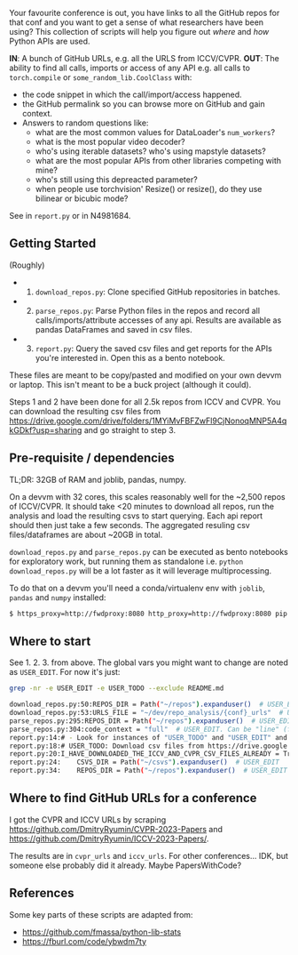 Your favourite conference is out, you have links to all the GitHub repos for
that conf and you want to get a sense of what researchers have been using? This
collection of scripts will help you figure out *where* and *how* Python APIs are
used.

**IN**: A bunch of GitHub URLs, e.g. all the URLS from ICCV/CVPR.
**OUT**: The ability to find all calls, imports or access of any API e.g. all calls
to `torch.compile` or `some_random_lib.CoolClass` with:
  - the code snippet in which the call/import/access happened.
  - the GitHub permalink so you can browse more on GitHub and gain context.
  - Answers to random questions like:
    - what are the most common values for DataLoader's `num_workers`?
    - what is the most popular video decoder?
    - who's using iterable datasets? who's using mapstyle datasets?
    - what are the most popular APIs from other libraries competing with mine?
    - who's still using this depreacted parameter?
    - when people use torchvision' Resize() or resize(), do they use bilinear or bicubic mode?

See in `report.py` or in N4981684.

Getting Started
---------------

(Roughly)

- 1. `download_repos.py`: Clone specified GitHub repositories in batches.
- 2. `parse_repos.py`: Parse Python files in the repos and record all
     calls/imports/attribute accesses of any api. Results are available as pandas
     DataFrames and saved in csv files.
- 3. `report.py`: Query the saved csv files and get reports for the APIs
     you're interested in. Open this as a bento notebook.

These files are meant to be copy/pasted and modified on your own devvm or laptop.
This isn't meant to be a buck project (although it could).


Steps 1 and 2 have been done for all 2.5k repos from ICCV and CVPR. You can
download the resulting csv files from
https://drive.google.com/drive/folders/1MYiMvFBFZwFl9CjNonoqMNP5A4qkGDkf?usp=sharing
and go straight to step 3.

Pre-requisite / dependencies
----------------------------

TL;DR: 32GB of RAM and joblib, pandas, numpy.

On a devvm with 32 cores, this scales reasonably well for the ~2,500 repos of
ICCV/CVPR.  It should take <20 minutes to download all repos, run the analysis
and load the resulting csvs to start querying. Each api report should then just
take a few seconds. The aggregated resuling csv files/dataframes are about ~20GB
in total.

`download_repos.py` and `parse_repos.py` can be executed as bento notebooks for
exploratory work, but running them as standalone i.e. `python
download_repos.py` will be a lot faster as it will leverage multiprocessing.

To do that on a devvm you'll need a conda/virtualenv env with `joblib`, `pandas` and
`numpy` installed:

```bash
$ https_proxy=http://fwdproxy:8080 http_proxy=http://fwdproxy:8080 pip install pandas numpy joblib
```

Where to start
--------------

See 1. 2. 3. from above. The global vars you might want to change are noted as
`USER_EDIT`. For now it's just:
```bash
grep -nr -e USER_EDIT -e USER_TODO --exclude README.md

download_repos.py:50:REPOS_DIR = Path("~/repos").expanduser()  # USER_EDIT
download_repos.py:53:URLS_FILE = "~/dev/repo_analysis/{conf}_urls"  # USER_EDIT
parse_repos.py:295:REPOS_DIR = Path("~/repos").expanduser()  # USER_EDIT
parse_repos.py:304:code_context = "full"  # USER_EDIT. Can be "line" (fast, line-only) or "full" (slow, accurate).
report.py:14:# - Look for instances of "USER_TODO" and "USER_EDIT" and follow instructions.
report.py:18:# USER_TODO: Download csv files from https://drive.google.com/drive/folders/1MYiMvFBFZwFl9CjNonoqMNP5A4qkGDkf?usp=sharing
report.py:20:I_HAVE_DOWNLOADED_THE_ICCV_AND_CVPR_CSV_FILES_ALREADY = True # USER_EDIT
report.py:24:    CSVS_DIR = Path("~/csvs").expanduser()  # USER_EDIT
report.py:34:    REPOS_DIR = Path("~/repos").expanduser()  # USER_EDIT

```

Where to find GitHub URLs for a conference
------------------------------------------

I got the CVPR and ICCV URLs by scraping
https://github.com/DmitryRyumin/CVPR-2023-Papers and
https://github.com/DmitryRyumin/ICCV-2023-Papers/.

The results are in `cvpr_urls` and `iccv_urls`.
For other conferences... IDK, but someone else probably did it already. Maybe PapersWithCode?

References
----------

Some key parts of these scripts are adapted from:

- https://github.com/fmassa/python-lib-stats
- https://fburl.com/code/ybwdm7ty
